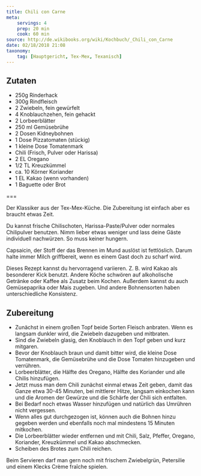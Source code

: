 ```yaml
---
title: Chili con Carne
meta:
    servings: 4
    prep: 20 min
    cook: 60 min
source: http://de.wikibooks.org/wiki/Kochbuch/_Chili_con_Carne
date: 02/18/2018 21:08
taxonomy:
    tag: [Hauptgericht, Tex-Mex, Texanisch]
---
```

## Zutaten

* 250g Rinderhack
* 300g Rindfleisch
* 2 Zwiebeln, fein gewürfelt
* 4 Knoblauchzehen, fein gehackt
* 2 Lorbeerblätter
* 250 ml Gemüsebrühe
* 2 Dosen Kidneybohnen
* 1 Dose Pizzatomaten (stückig)
* 1 kleine Dose Tomatenmark
* Chili (Frisch, Pulver oder Harissa)
* 2 EL Oregano
* 1/2 TL Kreuzkümmel
* ca. 10 Körner Koriander
* 1 EL Kakao (wenn vorhanden)
* 1 Baguette oder Brot

===

Der Klassiker aus der Tex-Mex-Küche. Die Zubereitung ist einfach aber es braucht etwas Zeit.

Du kannst frische Chilischoten, Harissa-Paste/Pulver oder normales Chilipulver benutzen. Nimm lieber etwas weniger und lass deine Gäste individuell nachwürzen. So muss keiner hungern.

Capsaicin, der Stoff der das Brennen im Mund auslöst ist fettlöslich. Darum halte immer Milch griffbereit, wenn es einem Gast doch zu scharf wird.

Dieses Rezept kannst du hervorragend variieren. Z. B. wird Kakao als besonderer Kick benutzt. Andere Köche schwören auf alkoholische Getränke oder Kaffee als Zusatz beim Kochen. Außerdem kannst du auch Gemüsepaprika oder Mais zugeben. Und andere Bohnensorten haben unterschiedliche Konsistenz.

## Zubereitung

* Zunächst in einem großen Topf beide Sorten Fleisch anbraten. Wenn es langsam dunkler wird, die Zwiebeln dazugeben und mitbraten.
* Sind die Zwiebeln glasig, den Knoblauch in den Topf geben und kurz mitgaren.
* Bevor der Knoblauch braun und damit bitter wird, die kleine Dose Tomatenmark, die Gemüsebrühe und die Dose Tomaten hinzugeben und verrühren.
* Lorbeerblätter, die Hälfte des Oregano, Hälfte des Koriander und alle Chilis hinzufügen.
* Jetzt muss man dem Chili zunächst einmal etwas Zeit geben, damit das Ganze etwa 30-45 Minuten, bei mittlerer Hitze, langsam einkochen kann und die Aromen der Gewürze und die Schärfe der Chili sich entfalten.
* Bei Bedarf noch etwas Wasser hinzufügen und natürlich das Umrühren nicht vergessen.
* Wenn alles gut durchgezogen ist, können auch die Bohnen hinzu gegeben werden und ebenfalls noch mal mindestens 15 Minuten mitkochen.
* Die Lorbeerblätter wieder entfernen und mit Chili, Salz, Pfeffer, Oregano, Koriander, Kreuzkümmel und Kakao abschmecken.
* Scheiben des Brotes zum Chili reichen.

Beim Servieren darf man gern noch mit frischem Zwiebelgrün, Petersilie und einem Klecks Crème fraîche spielen.